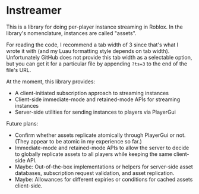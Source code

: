 # Instreamer

This is a library for doing per-player instance streaming in Roblox. In the library's nomenclature, instances are called "assets".

For reading the code, I recommend a tab width of 3 since that's what I wrote it with (and my Luau formatting style depends on tab width). Unfortunately GitHub does not provide this tab width as a selectable option, but you can get it for a particular file by appending `?ts=3` to the end of the file's URL.

At the moment, this library provides:
- A client-initiated subscription approach to streaming instances
- Client-side immediate-mode and retained-mode APIs for streaming instances
- Server-side utilities for sending instances to players via PlayerGui

Future plans:
- Confirm whether assets replicate atomically through PlayerGui or not. (They appear to be atomic in my experience so far.)
- Immediate-mode and retained-mode APIs to allow the server to decide to globally replicate assets to all players while keeping the same client-side API.
- Maybe: Out-of-the-box implementations or helpers for server-side asset databases, subscription request validation, and asset replication.
- Maybe: Allowances for different expiries or conditions for cached assets client-side.
